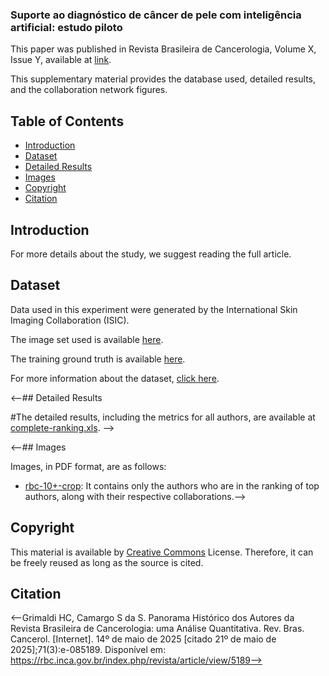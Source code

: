 ### Suporte ao diagnóstico de câncer de pele com inteligência artificial: estudo piloto

This paper was published in Revista Brasileira de Cancerologia, Volume X, Issue Y, available at [link](https://rbc.inca.gov.br/).

This supplementary material provides the database used, detailed results, and the collaboration network figures.

## Table of Contents

- [Introduction](#Introduction)
- [Dataset](#Dataset)
- [Detailed Results](#Detailed-Results)
- [Images](#Images)
- [Copyright](#Copyright)
- [Citation](#Citation)

## Introduction

For more details about the study, we suggest reading the full article.

## Dataset

Data used in this experiment were generated by the International Skin Imaging Collaboration (ISIC).

The image set used is available [here](https://isic-challenge-data.s3.amazonaws.com/2019/ISIC_2019_Training_Input.zip).

The training ground truth is available [here](https://isic-challenge-data.s3.amazonaws.com/2019/ISIC_2019_Training_Input.zip).

<!--The annotation files are available [here](https://isic-challenge-data.s3.amazonaws.com/2019/ISIC_2019_Training_Input.zip).-->

For more information about the dataset, [click here](https://challenge.isic-archive.com/data/#2019).


<--## Detailed Results

#The detailed results, including the metrics for all authors, are available at [complete-ranking.xls](https://github.com/Sandrocamargo/publications/blob/main/abd25/complete-ranking.xls). -->

<--## Images

Images, in PDF format, are as follows:
- [rbc-10+-crop](https://github.com/Sandrocamargo/publications/blob/main/rbc25/rbc-10%2B-crop.pdf): It contains only the authors who are in the ranking of top authors, along with their respective collaborations.-->

## Copyright

This material is available by [Creative Commons](https://creativecommons.org/licenses/by/3.0/) License. Therefore, it can be freely reused as long as the source is cited.

## Citation

<--Grimaldi HC, Camargo S da S. Panorama Histórico dos Autores da Revista Brasileira de Cancerologia: uma Análise Quantitativa. Rev. Bras. Cancerol. [Internet]. 14º de maio de 2025 [citado 21º de maio de 2025];71(3):e-085189. Disponível em: https://rbc.inca.gov.br/index.php/revista/article/view/5189-->
